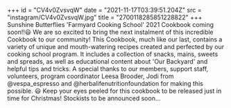 +++
id = "CV4v0ZvsvqW"
date = "2021-11-17T03:39:51.204Z"
src = "instagram/CV4v0ZvsvqW.jpg"
title = "2700118285851228822"
+++
Sunshine Butterflies 'Farmyard Cooking School' 2021 Cookbook coming soon!!😃 We are so excited to bring the next instalment of this incredible Cookbook to our community! This Cookbook, much like our last, contains a variety of unique and mouth-watering recipes created and perfected by our cooking school program. It includes a collection of snacks, mains, sweets and spreads, as well as educational content about 'Our Backyard' and helpful tips and tricks. A special thanks to our members, support staff, volunteers, program coordinator Leesa Brooder, Jodi from @vespa\_espresso and @herbalifenutritionfoundation for making this possible. 😃 Keep your eyes peeled for this cookbook to be released just in time for Christmas! Stockists to be announced soon...